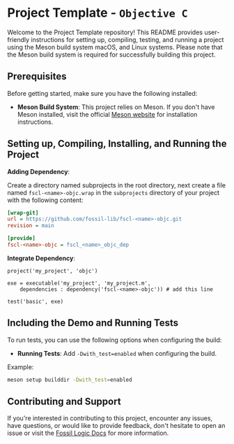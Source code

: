 # Project Template - `Objective C`

Welcome to the Project Template repository! This README provides user-friendly instructions for setting up, compiling, testing, and running a project using the Meson build system macOS, and Linux systems. Please note that the Meson build system is required for successfully building this project.

## Prerequisites

Before getting started, make sure you have the following installed:

- **Meson Build System**: This project relies on Meson. If you don't have Meson installed, visit the official [Meson website](https://mesonbuild.com/Getting-meson.html) for installation instructions.

## Setting up, Compiling, Installing, and Running the Project

**Adding Dependency**:

Create a directory named subprojects in the root directory, next create a file named `fscl-<name>-objc.wrap` in the `subprojects` directory of your project with the following content:

   ```ini
   [wrap-git]
   url = https://github.com/fossil-lib/fscl-<name>-objc.git
   revision = main
   
   [provide]
   fscl-<name>-objc = fscl_<name>_objc_dep
   ```

**Integrate Dependency**:
   ```meson
   project('my_project', 'objc')

   exe = executable('my_project', 'my_project.m',
       dependencies : dependency('fscl-<name>-objc')) # add this line

   test('basic', exe)
   ```

## Including the Demo and Running Tests

To run tests, you can use the following options when configuring the build:

- **Running Tests**: Add `-Dwith_test=enabled` when configuring the build.

Example:

```zsh
meson setup builddir -Dwith_test=enabled
```

## Contributing and Support

If you're interested in contributing to this project, encounter any issues, have questions, or would like to provide feedback, don't hesitate to open an issue or visit the [Fossil Logic Docs](https://fossillogic.com/docs) for more information.
